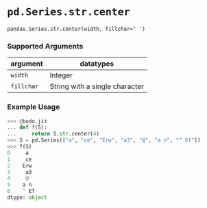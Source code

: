 # `pd.Series.str.center`

`pandas.Series.str.center(width, fillchar=' ')`

### Supported Arguments

| argument   | datatypes                      |
|------------|--------------------------------|
| `width`    | Integer                        |
| `fillchar` | String with a single character |

### Example Usage

``` py
>>> @bodo.jit
... def f(S):
...     return S.str.center(4)
>>> S = pd.Series(["a", "ce", "Erw", "a3", "@", "a n", "^ Ef"])
>>> f(S)
0     a
1     ce
2    Erw
3     a3
4     @
5    a n
6    ^ Ef
dtype: object
```

